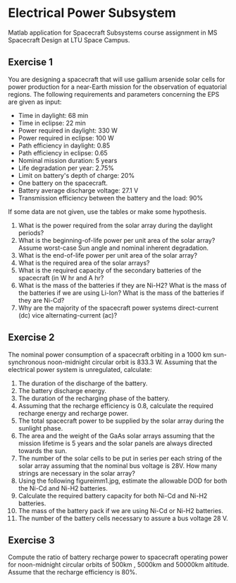 # Electrical Power Subsystem
Matlab application for Spacecraft Subsystems course assignment in MS Spacecraft Design at LTU Space Campus.

## Exercise 1
You are designing a spacecraft that will use gallium arsenide solar cells for power production for a near-Earth mission for the observation of equatorial regions. The following requirements and parameters concerning the EPS are given as input:

- Time in daylight: 68 min
- Time in eclipse: 22 min
- Power required in daylight: 330 W
- Power required in eclipse: 100 W
- Path efficiency in daylight: 0.85
- Path efficiency in eclipse: 0.65
- Nominal mission duration: 5 years
- Life degradation per year: 2.75%
- Limit on battery's depth of charge: 20%
- One battery on the spacecraft.
- Battery average discharge voltage: 27.1 V
- Transmission efficiency between the battery and the load: 90%

If some data are not given, use the tables or make some hypothesis.

1. What is the power required from the solar array during the daylight periods?
2. What is the beginning-of-life power per unit area of the solar array? Assume worst-case Sun angle and nominal inherent degradation.
3. What is the end-of-life power per unit area of the solar array?
4. What is the required area of the solar arrays?
5. What is the required capacity of the secondary batteries of the spacecraft (in W hr and A hr?
6. What is the mass of the batteries if they are Ni-H2? What is the mass of the batteries if we are using Li-Ion? What is the mass of the batteries if they are Ni-Cd?
7. Why are the majority of the spacecraft power systems direct-current (dc) vice alternating-current (ac)?


## Exercise 2
The nominal power consumption of a spacecraft orbiting in a 1000 km sun-synchronous noon-midnight circular orbit is 833.3 W. Assuming that the electrical power system is unregulated, calculate:

1. The duration of the discharge of the battery.
2. The battery discharge energy.
3. The duration of the recharging phase of the battery.
4. Assuming that the recharge efficiency is 0.8, calculate the required recharge energy and recharge power.
5. The total spacecraft power to be supplied by the solar array during the sunlight phase.
6. The area and the weight of the GaAs solar arrays assuming that the mission lifetime is 5 years and the solar panels are always directed towards the sun.
7. The number of the solar cells to be put in series per each string of the solar array assuming that the nominal bus voltage is 28V. How many strings are necessary in the solar array?
8. Using the following figureimm1.jpg, estimate the allowable DOD for both the Ni-Cd and Ni-H2 batteries.
9. Calculate the required battery capacity for both Ni-Cd and Ni-H2 batteries.
10. The mass of the battery pack if we are using Ni-Cd or Ni-H2 batteries.
11. The number of the battery cells necessary to assure a bus voltage 28 V.


## Exercise 3
Compute the ratio of battery recharge power to spacecraft operating power for noon-midnight circular orbits of 500km , 5000km and 50000km altitude. Assume that the recharge efficiency is 80%.